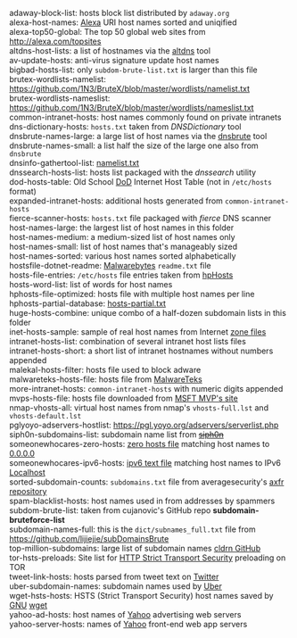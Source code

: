 adaway-block-list: hosts block list distributed by `adaway.org`  
alexa-host-names: [Alexa](https://www.alexa.com/) URI host names sorted and uniqified  
alexa-top50-global: The top 50 global web sites from <http://alexa.com/topsites>  
altdns-host-lists: a list of hostnames via the [altdns](https://github.com/infosec-au/altdns "Subdomain discovery through alterations and permutations") tool  
av-update-hosts: anti-virus signature update host names  
bigbad-hosts-list: only `subdom-brute-list.txt` is larger than this file  
brutex-wordlists-namelist: <https://github.com/1N3/BruteX/blob/master/wordlists/namelist.txt>  
brutex-wordlists-nameslist: <https://github.com/1N3/BruteX/blob/master/wordlists/nameslist.txt>  
common-intranet-hosts: host names commonly found on private intranets  
dns-dictionary-hosts: `hosts.txt` taken from *DNSDictionary* tool  
dnsbrute-names-large: a large list of host names via the [dnsbrute](https://github.com/d4rkcat/dnsbrute "Multi-threaded DNS bruteforcing") tool  
dnsbrute-names-small: a list half the size of the large one also from `dnsbrute`  
dnsinfo-gathertool-list: [namelist.txt](https://raw.githubusercontent.com/crimefire/dns-information-gathering-tool/master/DNS%20Tool%20source%202/namelist.txt "namelist.txt")  
dnssearch-hosts-list: hosts list packaged with the *dnssearch* utility  
dod-hosts-table: Old School [DoD](https://www.defense.gov/ "U.S. Department of Defense") Internet Host Table (not in `/etc/hosts` format)  
expanded-intranet-hosts: additional hosts generated from `common-intranet-hosts`  
fierce-scanner-hosts: `hosts.txt` file packaged with *fierce* DNS scanner  
host-names-large: the largest list of host names in this folder  
host-names-medium: a medium-sized list of host names only  
host-names-small: list of host names that's manageably sized  
host-names-sorted: various host names sorted alphabetically  
hostsfile-dotnet-readme: [Malwarebytes](http://hosts-file.net) `readme.txt` file  
hosts-file-entries: `/etc/hosts` file entries taken from [hpHosts](http://hosts-file.net)  
hosts-word-list: list of words for host names  
hphosts-file-optimized: hosts file with multiple host names per line  
hphosts-partial-database: [hosts-partial.txt](https://hosts-file.net/hphosts-partial.txt)  
huge-hosts-combine: unique combo of a half-dozen subdomain lists in this folder  
inet-hosts-sample: sample of real host names from Internet [zone files](https://wikipedia.org/wiki/Zone_file)  
intranet-hosts-list: combination of several intranet host lists files  
intranet-hosts-short: a short list of intranet hostnames without numbers appended  
malekal-hosts-filter: hosts file used to block adware  
malwareteks-hosts-file: hosts file from [MalwareTeks](http://malwareteks.com)  
more-intranet-hosts: `common-intranet-hosts` with numeric digits appended  
mvps-hosts-file: hosts file downloaded from [MSFT MVP's site](http://mvps.org)  
nmap-vhosts-all: virtual host names from nmap's `vhosts-full.lst` and `vhosts-default.lst`  
pglyoyo-adservers-hostlist: <https://pgl.yoyo.org/adservers/serverlist.php>  
siph0n-subdomains-list: subdomain name list from [~~siph0n~~](http://siph0n.net)  
someonewhocares-zero-hosts: [zero hosts file](http://someonewhocares.org/hosts/zero/) matching host names to [0.0.0.0](https://wikipedia.org/wiki/0.0.0.0)  
someonewhocares-ipv6-hosts: [ipv6 text file](http://someonewhocares.org/hosts/ipv6/) matching host names to IPv6 [Localhost](https://wikipedia.org/wiki/Localhost)  
sorted-subdomain-counts: `subdomains.txt` file from averagesecurity's [axfr repository](https://github.com/averagesecurityguy/axfr "securityguy/axfr")  
spam-blacklist-hosts: host names used in from addresses by spammers  
subdom-brute-list: taken from cujanovic's GitHub repo __subdomain-bruteforce-list__  
subdomain-names-full: this is the `dict/subnames_full.txt` file from <https://github.com/lijiejie/subDomainsBrute>  
top-million-subdomains: large list of subdomain names [cldrn GitHub](https://github.com/cldrn/pentesting)  
tor-hsts-preloads: Site list for [HTTP Strict Transport Security](https://www.owasp.org/index.php/HTTP_Strict_Transport_Security_Cheat_Sheet) preloading on TOR  
tweet-link-hosts: hosts parsed from tweet text on [Twitter](https://twitter.com)  
uber-subdomain-names: subdomain names used by [Uber](https://uber.com)  
wget-hsts-hosts: HSTS (Strict Transport Security) host names saved by [GNU](https://gnu.org "GNU's Not UNIX!") [wget](https://gnu.org/software/wget "a free software package for retrieving files with the most widely-used Internet protocols")  
yahoo-ad-hosts: host names of [Yahoo](http://yahoo.com) advertising web servers  
yahoo-server-hosts: names of [Yahoo](http://yahoo.com) front-end web app servers  
